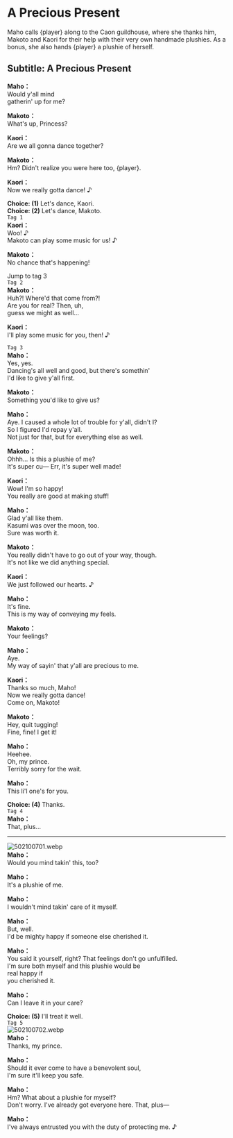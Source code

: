 # A Precious Present
Maho calls {player} along to the Caon guildhouse, where she thanks him, Makoto and Kaori for their help with their very own handmade plushies. As a bonus, she also hands {player} a plushie of herself.
  
## Subtitle: A Precious Present
  
**Maho：**  
Would y'all mind  
gatherin' up for me?  
  
**Makoto：**  
What's up, Princess?  
  
**Kaori：**  
Are we all gonna dance together?  
  
**Makoto：**  
Hm? Didn't realize you were here too, {player}.  
  
**Kaori：**  
Now we really gotta dance! ♪  
  
**Choice: (1)**  Let's dance, Kaori.  
**Choice: (2)**  Let's dance, Makoto.  
`Tag 1`  
**Kaori：**  
Woo! ♪  
Makoto can play some music for us! ♪  
  
**Makoto：**  
No chance that's happening!  
  
Jump to tag 3  
`Tag 2`  
**Makoto：**  
Huh?! Where'd that come from?!  
Are you for real? Then, uh,  
guess we might as well...  
  
**Kaori：**  
I'll play some music for you, then! ♪  
  
`Tag 3`  
**Maho：**  
Yes, yes.  
Dancing's all well and good, but there's somethin'  
I'd like to give y'all first.  
  
**Makoto：**  
Something you'd like to give us?  
  
**Maho：**  
Aye. I caused a whole lot of trouble for y'all, didn't I?  
So I figured I'd repay y'all.  
Not just for that, but for everything else as well.  
  
**Makoto：**  
Ohhh... Is this a plushie of me?  
It's super cu— Err, it's super well made!  
  
**Kaori：**  
Wow! I'm so happy!  
You really are good at making stuff!  
  
**Maho：**  
Glad y'all like them.  
Kasumi was over the moon, too.  
Sure was worth it.  
  
**Makoto：**  
You really didn't have to go out of your way, though.  
It's not like we did anything special.  
  
**Kaori：**  
We just followed our hearts. ♪  
  
**Maho：**  
It's fine.  
This is my way of conveying my feels.  
  
**Makoto：**  
Your feelings?  
  
**Maho：**  
Aye.  
My way of sayin' that y'all are precious to me.  
  
**Kaori：**  
Thanks so much, Maho!  
Now we really gotta dance!  
Come on, Makoto!  
  
**Makoto：**  
Hey, quit tugging!  
Fine, fine! I get it!  
  
**Maho：**  
Heehee.  
Oh, my prince.  
Terribly sorry for the wait.  
  
**Maho：**  
This li'l one's for you.  
  
**Choice: (4)**  Thanks.  
`Tag 4`  
**Maho：**  
That, plus...  
  

---  
  
![502100701.webp](https://redive.estertion.win/card/story/502100701.webp)  
**Maho：**  
Would you mind takin' this, too?  
  
**Maho：**  
It's a plushie of me.  
  
**Maho：**  
I wouldn't mind takin' care of it myself.  
  
**Maho：**  
But, well.  
I'd be mighty happy if someone else cherished it.  
  
**Maho：**  
You said it yourself, right? That feelings don't go unfulfilled.  
I'm sure both myself and this plushie would be  
real happy if  
you cherished it.  
  
**Maho：**  
Can I leave it in your care?  
  
**Choice: (5)**  I'll treat it well.  
`Tag 5`  
![502100702.webp](https://redive.estertion.win/card/story/502100702.webp)  
**Maho：**  
Thanks, my prince.  
  
**Maho：**  
Should it ever come to have a benevolent soul,  
I'm sure it'll keep you safe.  
  
**Maho：**  
Hm? What about a plushie for myself?  
Don't worry. I've already got everyone here. That, plus—  
  
**Maho：**  
I've always entrusted you with the duty of protecting me. ♪  
  
